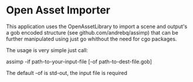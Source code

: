 # Open Asset Importer

This application uses the OpenAssetLibrary to import a scene and output's a gob encoded
structure (see github.com/andrebq/assimp) that can be further manipulated using just go
whithout the need for cgo packages.

The usage is very simple just call:

assimp -if path-to-your-input-file [-of path-to-dest-file.gob]

The default -of is std-out, the input file is required